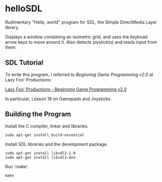 # helloSDL #

Rudimentary "Hello, world" program for SDL,
the Simple DirectMedia Layer library.

Displays a window containing an isometric grid,
and uses the keyboad arrow keys to move around it.
Also detects joystick(s) and reads input from them.

## SDL Tutorial ##

To write this program, I referred to *Beginning Game Programming v2.0*
at Lazy Foo' Productions:

[Lazy Foo' Productions - Beginning Game Programming v2.0](https://lazyfoo.net/tutorials/SDL/index.php)

In particular, Lesson 19 on Gamepads and Joysticks.

## Building the Program ##

Install the C compiler, linker and libraries.

`sudo apt-get install build-essential`

Install SDL libraries and the development package.

`sudo apt-get install libsdl2-2.0` <br />
`sudo apt-get install libsdl2-dev` <br />

Run 'make':

`make`
